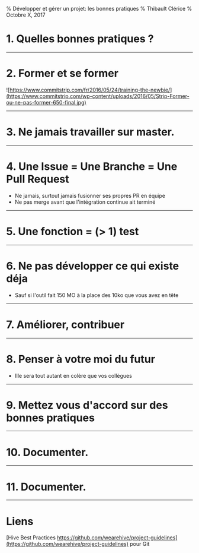 % Développer et gérer un projet: les bonnes pratiques
% Thibault Clérice
% Octobre X, 2017

# 1. Quelles bonnes pratiques ?

---

# 2. Former et se former

![https://www.commitstrip.com/fr/2016/05/24/training-the-newbie/](https://www.commitstrip.com/wp-content/uploads/2016/05/Strip-Former-ou-ne-pas-former-650-final.jpg)

---

# 3. Ne jamais travailler sur master.


---

# 4. Une Issue = Une Branche = Une Pull Request

- Ne jamais, surtout jamais fusionner ses propres PR en équipe
- Ne pas merge avant que l'intégration continue ait terminé

---

# 5. Une fonction = (> 1) test 


---

# 6. Ne pas développer ce qui existe déja

- Sauf si l'outil fait 150 MO à la place des 10ko que vous avez en tête

---

# 7. Améliorer, contribuer 


---

# 8. Penser à votre moi du futur

- Ille sera tout autant en colère que vos collègues


---

# 9. Mettez vous d'accord sur des bonnes pratiques


---

# 10. Documenter.


---

# 11. Documenter.


---

# Liens


[Hive Best Practices https://github.com/wearehive/project-guidelines](https://github.com/wearehive/project-guidelines) pour Git